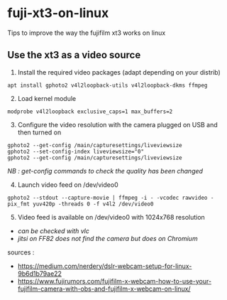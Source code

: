 # fuji-xt3-on-linux
Tips to improve the way the fujifilm xt3 works on linux

## Use the xt3 as a video source

1. Install the required video packages (adapt depending on your distrib)
```
apt install gphoto2 v4l2loopback-utils v4l2loopback-dkms ffmpeg
```

2. Load kernel module
```
modprobe v4l2loopback exclusive_caps=1 max_buffers=2
```

3. Configure the video resolution with the camera plugged on USB and then turned on
```
gphoto2 --get-config /main/capturesettings/liveviewsize
gphoto2 --set-config-index liveviewsize="0"
gphoto2 --get-config /main/capturesettings/liveviewsize
```
_NB : get-config commands to check the quality has been changed_

4. Launch video feed on /dev/video0
```
gphoto2 --stdout --capture-movie | ffmpeg -i - -vcodec rawvideo -pix_fmt yuv420p -threads 0 -f v4l2 /dev/video0
```

5. Video feed is available on /dev/video0 with 1024x768 resolution

- _can be checked with vlc_
- _jitsi on FF82 does not find the camera but does on Chromium_


sources :
- https://medium.com/nerdery/dslr-webcam-setup-for-linux-9b6d1b79ae22
- https://www.fujirumors.com/fujifilm-x-webcam-how-to-use-your-fujifilm-camera-with-obs-and-fujifilm-x-webcam-on-linux/
